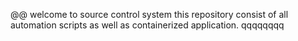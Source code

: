 @@
welcome to source control system
this repository consist of all automation scripts as well as containerized application.
qqqqqqqq
